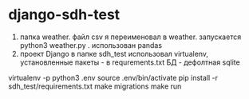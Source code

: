 # django-sdh-test

1) папка weather. файл csv я переименовал в weather. запускается python3 weather.py . использован pandas
2) проект Django в папке sdh_test
использовал virtualenv, установленные пакеты - в requrements.txt
БД - дефолтная sqlite


virtualenv -p python3 .env
source .env/bin/activate
pip install -r sdh_test/requirements.txt
make migrations
make run